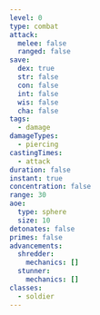 ```yaml
---
level: 0
type: combat
attack:
  melee: false
  ranged: false
save:
  dex: true
  str: false
  con: false
  int: false
  wis: false
  cha: false
tags:
  - damage
damageTypes:
  - piercing
castingTimes:
  - attack
duration: false
instant: true
concentration: false
range: 30
aoe:
  type: sphere
  size: 10
detonates: false
primes: false
advancements:
  shredder:
    mechanics: []
  stunner:
    mechanics: []
classes:
  - soldier
---
```

